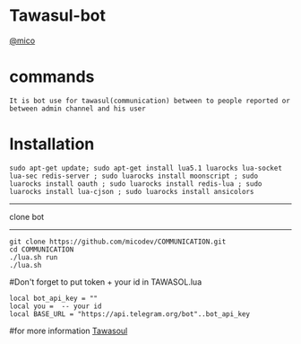 # Tawasul-bot

[@mico](www.telegram.me/dev_mico)

# commands
```
It is bot use for tawasul(communication) between to people reported or between admin channel and his user
```
# Installation
```
sudo apt-get update; sudo apt-get install lua5.1 luarocks lua-socket lua-sec redis-server ; sudo luarocks install moonscript ; sudo luarocks install oauth ; sudo luarocks install redis-lua ; sudo luarocks install lua-cjson ; sudo luarocks install ansicolors
```

***
clone bot
***
```
git clone https://github.com/micodev/COMMUNICATION.git
cd COMMUNICATION
./lua.sh run 
./lua.sh
```

#Don't forget to put token + your id in TAWASOL.lua


```
local bot_api_key = ""
local you =  -- your id
local BASE_URL = "https://api.telegram.org/bot"..bot_api_key

```
#for more information
[Tawasoul](telegram.me/betreibot)


